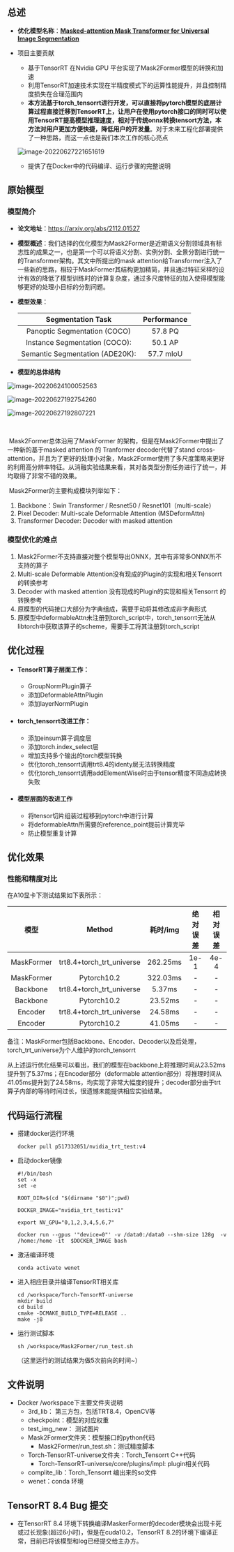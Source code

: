 ## 总述

- **优化模型名称**：[**Masked-attention Mask Transformer for Universal Image Segmentation**](https://github.com/facebookresearch/Mask2Former.git) 

- 项目主要贡献
	- 基于TensorRT 在Nvidia GPU 平台实现了Mask2Former模型的转换和加速
	- 利用TensorRT加速技术实现在半精度模式下的运算性能提升，并且控制精度损失在合理范围内
	- **本方法基于torch_tensorrt进行开发，可以直接将pytorch模型的底层计算过程直接迁移到TensorRT上，让用户在使用pytorch接口的同时可以使用TensorRT提高模型推理速度，相对于传统onnx转换tensort方法，本方法对用户更加方便快捷，降低用户的开发量**。对于未来工程化部署提供了一种思路，而这一点也是我们本次工作的核心亮点
	
	![image-20220627221651619](img/torch_tensorrt_transform.png)
	
	- 提供了在Docker中的代码编译、运行步骤的完整说明



## 原始模型

### 模型简介

- **论文地址**：https://arxiv.org/abs/2112.01527

- **模型概述**：我们选择的优化模型为Mask2Former是近期语义分割领域具有标志性的成果之一，也是第一个可以将语义分割、实例分割、全景分割进行统一的Transformer架构。其文中所提出的mask attention给Transformer注入了一些新的思路，相较于MaskFormer其结构更加精简，并且通过特征采样的设计有效的降低了模型训练时的计算复杂度，通过多尺度特征的加入使得模型能够更好的处理小目标的分割问题。

- **模型效果**：

	|        Segmentation Task        | Performance |
	| :-----------------------------: | :---------: |
	|  Panoptic Segmentation (COCO)   |   57.8 PQ   |
	|  Instance Segmentation (COCO):  |   50.1 AP   |
	| Semantic Segmentation (ADE20K): |  57.7 mIoU  |

- **模型的总体结构**

![image-20220624100052563](img/mask2former_network.png)

![image-20220627192754260](img/mask2former_exp1.png)

![image-20220627192807221](img/mask2former_exp2.png)

​	

​	Mask2Former总体沿用了MaskFormer 的架构，但是在Mask2Former中提出了一种新的基于masked attention 的 Tranformer decoder代替了stand cross-attention，并且为了更好的处理小对象，Mask2Former使用了多尺度策略来更好的利用高分辨率特征。从消融实验结果来看，其对各类型分割任务进行了统一，并均取得了非常不错的效果。

​	Mask2Former的主要构成模块列举如下：

1. Backbone：Swin Transformer / Resnet50 / Resnet101（multi-scale）		
2. Pixel Decoder: Multi-scale Deformable Attention (MSDeformAttn)
3. Transformer Decoder: Decoder with masked attention



### 模型优化的难点

1. Mask2Former不支持直接对整个模型导出ONNX，其中有非常多ONNX所不支持的算子
2. Multi-scale Deformable Attention没有现成的Plugin的实现和相关Tensorrt的转换参考
3. Decoder with masked attention 没有现成的Plugin的实现和相关Tensorrt 的转换参考
4. 原模型的代码接口大部分为字典组成，需要手动将其修改成非字典形式
5. 原模型中deformableAttn未注册到torch_script中，torch_tensorrt无法从libtorch中获取该算子的scheme，需要手工将其注册到torch_script



## 优化过程

- #### **TensorRT算子层面工作：**

	- GroupNormPlugin算子
	- 添加DeformableAttnPlugin
	- 添加layerNormPlugin

- #### **torch_tensorrt改进工作**：

	- 添加einsum算子调度层
	- 添加torch.index_select层
	- 增加支持多个输出的torch模型转换
	- 优化torch_tensorrt调用trt8.4的identy层无法转换精度
	- 优化torch_tensorrt调用addElementWise时由于tensor精度不同造成转换失败

- #### 模型层面的改进工作

	- 将tensor切片组装过程移到pytorch中进行计算
	- 将deformableAttn所需要的reference_point提前计算完毕
	- 防止模型重复计算



## 	优化效果

### 性能和精度对比

在A10显卡下测试结果如下表所示：

|    模型    |          Method           | 耗时/img | 绝对误差 | 相对误差 |
| :--------: | :-----------------------: | :------: | :------: | :------: |
| MaskFormer | trt8.4+torch_trt_universe | 262.25ms |   1e-1   |   4e-4   |
| MaskFormer |        Pytorch10.2        | 322.03ms |    -     |    -     |
|  Backbone  | trt8.4+torch_trt_universe |  5.37ms  |    -     |    -     |
|  Backbone  |        Pytorch10.2        | 23.52ms  |    -     |    -     |
|  Encoder   | trt8.4+torch_trt_universe | 24.58ms  |    -     |    -     |
|  Encoder   |        Pytorch10.2        | 41.05ms  |    -     |    -     |

备注：MaskFormer包括Backbone、Encoder、Decoder以及后处理，torch_trt_universe为个人维护的torch_tensorrt

从上述运行优化结果可以看出，我们的模型在backbone上将推理时间从23.52ms提升到了5.37ms；在Encoder部分（deformable attention部分）将推理时间从41.05ms提升到了24.58ms，均实现了非常大幅度的提升；decoder部分由于trt算子内部的等待时间过长，很遗憾未能提供相应实验结果。

## 代码运行流程

- 搭建docker运行环境

	```shell
	docker pull p517332051/nvidia_trt_test:v4
	```

- 启动docker镜像

	```shell
	#!/bin/bash
	set -x
	set -e
	
	ROOT_DIR=$(cd "$(dirname "$0")";pwd)
	
	DOCKER_IMAGE="nvidia_trt_testi:v1"
	
	export NV_GPU="0,1,2,3,4,5,6,7"
	
	docker run --gpus '"device=0"' -v /data0:/data0 --shm-size 128g  -v /home:/home -it  $DOCKER_IMAGE bash
	```

- 激活编译环境

	```shell
	conda activate wenet
	```

- 进入相应目录并编译TensorRT相关库

	```shell
	cd /workspace/Torch-TensorRT-universe
	mkdir build
	cd build
	cmake -DCMAKE_BUILD_TYPE=RELEASE ..
	make -j8
	```

- 运行测试脚本

	```shell
	sh /workspace/Mask2Former/run_test.sh
	```

	（这里运行的测试结果为做5次前向的时间~）
	
	

## 文件说明

- Docker /workspace下主要文件夹说明
	- 3rd_lib： 第三方包，包括TRT8.4，OpenCV等
	- checkpoint：模型的对应权重
	- test_img_new： 测试图片
	- Mask2Former文件夹：模型接口的python代码
		- Mask2Former/run_test.sh：测试精度脚本
	- Torch-TensorRT-universe文件夹：Torch_Tensorrt C++代码
		- Torch-TensorRT-universe/core/plugins/impl: plugin相关代码
	- complite_lib：Torch_Tensorrt 编出来的so文件
	- wenet：conda 环境



## TensorRT  8.4 Bug 提交

- 在TensorRT 8.4 环境下转换编译MaskerFormer的decoder模块会出现卡死或过长现象(超过6小时)，但是在cuda10.2，TensorRT 8.2的环境下编译正常，目前已将该模型和log已经提交给主办方。

